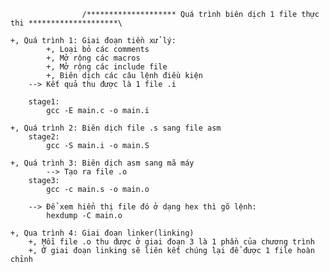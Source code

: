                     /******************** Quá trình biên dịch 1 file thực thi ********************\

    +, Quá trình 1: Giai đoạn tiền xử lý:
            +, Loại bỏ các comments
            +, Mở rộng các macros
            +, Mở rộng các include file
            +, Biên dịch các câu lệnh điều kiện
        --> Kết quả thu được là 1 file .i

        stage1:
	        gcc -E main.c -o main.i

    +, Quá trình 2: Biên dịch file .s sang file asm
        stage2:
	        gcc -S main.i -o main.S

    +, Quá trình 3: Biên dịch asm sang mã máy
            --> Tạo ra file .o
        stage3:
	        gcc -c main.s -o main.o
    
        --> Để xem hiển thị file đó ở dạng hex thì gõ lệnh:
            hexdump -C main.o

    +, Qua trình 4: Giai đoạn linker(linking)   
        +, Mồi file .o thu được ở giai đoạn 3 là 1 phần của chương trình
        +, Ở giai đoạn linking sẽ liên kết chúng lại để được 1 file hoàn chỉnh
